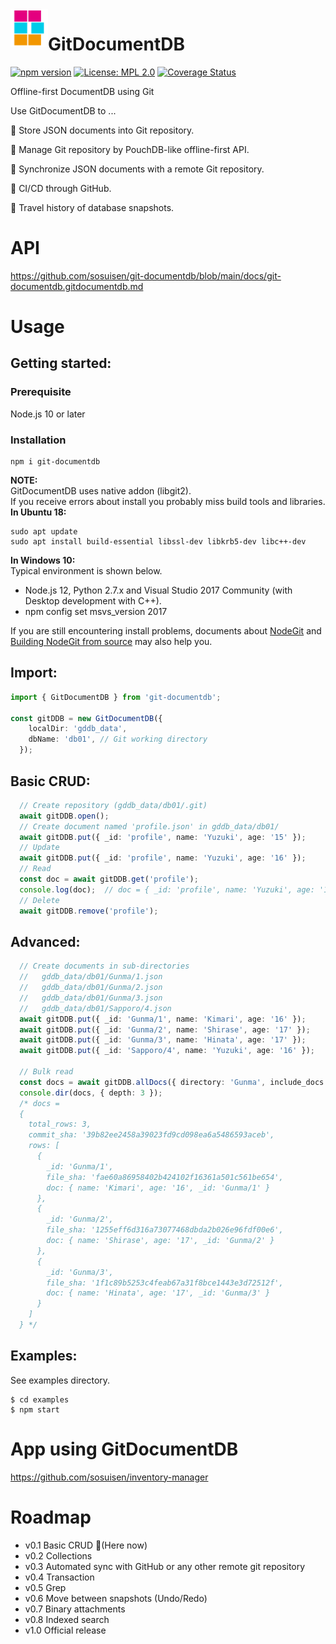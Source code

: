 <img alt="GitDocumentDB" src="https://github.com/sosuisen/git-documentdb/blob/main/assets/git-documentdb_icon-128x128.png" width=60 height=60 align="left"> 

# GitDocumentDB
 [![npm version](https://badge.fury.io/js/git-documentdb.svg)](https://badge.fury.io/js/git-documentdb)
 [![License: MPL 2.0](https://img.shields.io/badge/License-MPL%202.0-brightgreen.svg)](LICENSE)
 [![Coverage Status](https://coveralls.io/repos/github/sosuisen/git-documentdb/badge.svg?branch=main)](https://coveralls.io/github/sosuisen/git-documentdb?branch=main)

Offline-first DocumentDB using Git

Use GitDocumentDB to ...

:green_book: Store JSON documents into Git repository. 

:art: Manage Git repository by PouchDB-like offline-first API. 

:rocket: Synchronize JSON documents with a remote Git repository.

:arrows_counterclockwise: CI/CD through GitHub.

:dromedary_camel: Travel history of database snapshots.


# API

https://github.com/sosuisen/git-documentdb/blob/main/docs/git-documentdb.gitdocumentdb.md

# Usage
## Getting started:
### **Prerequisite**
Node.js 10 or later
### **Installation**
```
npm i git-documentdb
```
**NOTE:**<br>
GitDocumentDB uses native addon (libgit2).<br>
If you receive errors about install you probably miss build tools and libraries.<br>
**In Ubuntu 18:**<br>
```
sudo apt update
sudo apt install build-essential libssl-dev libkrb5-dev libc++-dev 
```
**In Windows 10:**<br>
Typical environment is shown below.
- Node.js 12, Python 2.7.x and Visual Studio 2017 Community (with Desktop development with C++).
- npm config set msvs_version 2017

If you are still encountering install problems, documents about [NodeGit](https://github.com/nodegit/nodegit#getting-started) and [Building NodeGit from source](https://www.nodegit.org/guides/install/from-source/) may also help you.

## Import:
```typescript
import { GitDocumentDB } from 'git-documentdb';

const gitDDB = new GitDocumentDB({
    localDir: 'gddb_data',
    dbName: 'db01', // Git working directory
  });
```

## Basic CRUD:
```typescript
  // Create repository (gddb_data/db01/.git)
  await gitDDB.open();
  // Create document named 'profile.json' in gddb_data/db01/
  await gitDDB.put({ _id: 'profile', name: 'Yuzuki', age: '15' });
  // Update
  await gitDDB.put({ _id: 'profile', name: 'Yuzuki', age: '16' });
  // Read
  const doc = await gitDDB.get('profile');
  console.log(doc);  // doc = { _id: 'profile', name: 'Yuzuki', age: '16' }
  // Delete
  await gitDDB.remove('profile');
```

## Advanced:
```typescript
  // Create documents in sub-directories
  //   gddb_data/db01/Gunma/1.json
  //   gddb_data/db01/Gunma/2.json
  //   gddb_data/db01/Gunma/3.json
  //   gddb_data/db01/Sapporo/4.json
  await gitDDB.put({ _id: 'Gunma/1', name: 'Kimari', age: '16' });
  await gitDDB.put({ _id: 'Gunma/2', name: 'Shirase', age: '17' });
  await gitDDB.put({ _id: 'Gunma/3', name: 'Hinata', age: '17' });
  await gitDDB.put({ _id: 'Sapporo/4', name: 'Yuzuki', age: '16' });
  
  // Bulk read
  const docs = await gitDDB.allDocs({ directory: 'Gunma', include_docs: true });
  console.dir(docs, { depth: 3 });
  /* docs = 
  {
    total_rows: 3,
    commit_sha: '39b82ee2458a39023fd9cd098ea6a5486593aceb',
    rows: [
      {
        _id: 'Gunma/1',
        file_sha: 'fae60a86958402b424102f16361a501c561be654',
        doc: { name: 'Kimari', age: '16', _id: 'Gunma/1' }
      },
      {
        _id: 'Gunma/2',
        file_sha: '1255eff6d316a73077468dbda2b026e96fdf00e6',
        doc: { name: 'Shirase', age: '17', _id: 'Gunma/2' }
      },
      {
        _id: 'Gunma/3',
        file_sha: '1f1c89b5253c4feab67a31f8bce1443e3d72512f',
        doc: { name: 'Hinata', age: '17', _id: 'Gunma/3' }
      }
    ]
  } */
```
## Examples:
See examples directory.
```
$ cd examples
$ npm start
```

# App using GitDocumentDB

https://github.com/sosuisen/inventory-manager

# Roadmap

- v0.1 Basic CRUD :feet:(Here now)
- v0.2 Collections
- v0.3 Automated sync with GitHub or any other remote git repository
- v0.4 Transaction
- v0.5 Grep
- v0.6 Move between snapshots (Undo/Redo)
- v0.7 Binary attachments
- v0.8 Indexed search
- v1.0 Official release